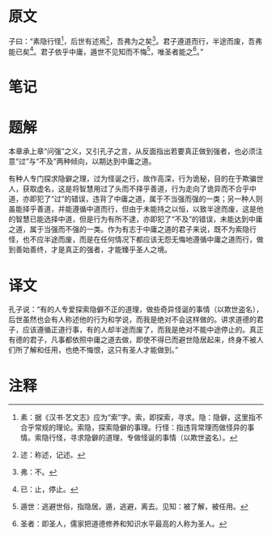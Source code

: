 # 原文
子曰：“素隐行怪[^1]，后世有述焉[^2]，吾弗为之矣[^3]。君子遵道而行，半途而废，吾弗能已矣[^4]。君子依乎中庸，遁世不见知而不悔[^5]，唯圣者能之[^6]。”
# 笔记

# 题解
本章承上章“问强”之义，又引孔子之言，从反面指出若要真正做到强者，也必须注意“过”与“不及”两种倾向，以期达到中庸之道。

有种人专门探求隐僻之理，过为怪诞之行，故作高深，行为诡秘，目的在于欺骗世人，获取虚名，这是将智慧用过了头而不择乎善道，行为走向了诡异而不合乎中道，亦即犯了“过”的错误，违背了中庸之道，属于不当强而强的一类；另一种人则虽能择乎善道，并能遵循中道而行，但由于未能持之以恒，以致半途而废，这是他的智慧已能选择中道，但是行为有所不逮，亦即犯了“不及”的错误，未能达到中庸之道，属于当强而不强的一类。作为有志于中庸之道的君子来说，既不为索隐行怪，也不应半途而废，而是在任何情况下都应该无怨无悔地遵循中庸之道而行，做到善始善终，才是真正的强者，才能臻乎圣人之境。
# 译文
孔子说：“有的人专爱探索隐僻不正的道理，做些奇异怪诞的事情（以欺世盗名），后世虽然也会有人称述他的行为和学说，而我是绝对不会这样做的。讲求道德的君子，应该遵循正道行事，有的人却半途而废了，而我是绝对不能中途停止的。真正有德的君子，凡事都依照中庸之道去做，即使不得已而避世隐居起来，终身不被人们所了解和任用，也绝不悔恨，这只有圣人才能做到。”
# 注释

[^1]: 素：据《汉书·艺文志》应为“索”字。索，即探索，寻求。隐：隐僻，这里指不合乎常规的理论。索隐，探索隐僻的事理。行怪：指违背常理而做怪异的事情。索隐行怪，寻求隐僻的道理，专做怪诞的事情（以欺世盗名）。
[^2]: 述：称述，记述。
[^3]: 弗：不。
[^4]: 已：止，停止。
[^5]: 遁世：逃避世俗，指隐居。遁，逃避，离去。见知：被了解，被任用。
[^6]: 圣者：即圣人，儒家把道德修养和知识水平最高的人称为圣人。